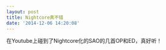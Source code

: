 ```yaml
---
layout: post
title: Nightcore真不错
date: '2014-12-06 14:20:08'
---
```


在Youtube上碰到了Nightcore化的SAO的几首OP和ED，真好听！